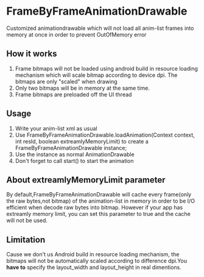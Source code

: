 FrameByFrameAnimationDrawable
===================


Customized animationdrawable which will not load all anim-list frames into memory at once in order to prevent OutOfMemory error
## How it works
1. Frame bitmaps will not be loaded using android build in resource loading mechanism which will scale bitmap according to device dpi. The bitmaps are only "scaled" when drawing
2. Only two bitmaps will be in memory at the same time. 
3. Frame bitmaps are preloaded off the UI thread

## Usage
1. Write your anim-list xml as usual
2. Use FrameByFrameAnimationDrawable.loadAnimation(Context context, int resId, boolean extreamlyMemoryLimit) to create a FrameByFrameAnimationDrawable instance;
3. Use the instance as normal AnimationDrawable
4. Don't forget to call start() to start the animation

## About extreamlyMemoryLimit parameter
By default,FrameByFrameAnimationDrawable will cache every frame(only the raw bytes,not bitmap) of the animation-list in memory in order to be I/O efficient when decode raw bytes into bitmap. However if your app has extreamly memory limit, you can set this parameter to true and the cache will not be used.

## Limitation
Cause we don't us Android build in resource loading mechanism, the bitmaps will not be automatically scaled according to difference dpi.You **have to** specify the layout_width and layout_height in real dimentions.
